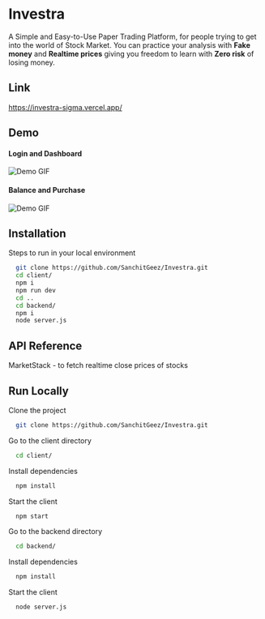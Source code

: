 
# Investra

A Simple and Easy-to-Use Paper Trading Platform, for people trying to get into the world of Stock Market. You can practice your analysis with **Fake money** and **Realtime prices** giving you freedom to learn with **Zero risk** of losing money.

## Link
https://investra-sigma.vercel.app/
## Demo

####  Login and Dashboard
![Demo GIF](https://github.com/SanchitGeez/Investra/tree/main/client/public/login.gif)

####  Balance and Purchase
![Demo GIF](https://github.com/SanchitGeez/Investra/tree/main/client/public/buy.gif)

## Installation

Steps to run in your local environment

```bash
  git clone https://github.com/SanchitGeez/Investra.git
  cd client/
  npm i
  npm run dev
  cd ..
  cd backend/
  npm i
  node server.js
```
    
## API Reference

MarketStack - to fetch realtime close prices of stocks

## Run Locally
Clone the project

```bash
  git clone https://github.com/SanchitGeez/Investra.git
```

Go to the client directory

```bash
  cd client/
```

Install dependencies

```bash
  npm install
```

Start the client

```bash
  npm start
```
Go to the backend directory

```bash
  cd backend/
```

Install dependencies

```bash
  npm install
```

Start the client

```bash
  node server.js
```
